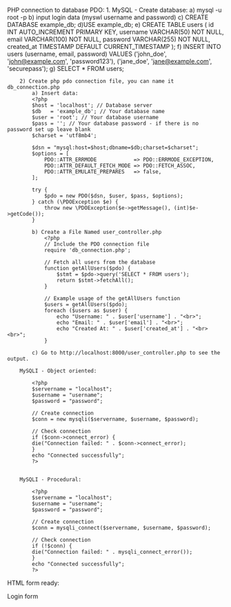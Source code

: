 PHP connection to database
    PDO:
        1. MySQL - Create database:
            a) mysql -u root -p
            b) input login data (myswl username and password)
            c) CREATE DATABASE example_db;
            d)USE example_db;
            e) CREATE TABLE users (
                id INT AUTO_INCREMENT PRIMARY KEY,
                username VARCHAR(50) NOT NULL,
                email VARCHAR(100) NOT NULL,
                password VARCHAR(255) NOT NULL,
                created_at TIMESTAMP DEFAULT CURRENT_TIMESTAMP
                );
            f) INSERT INTO users (username, email, password) 
                VALUES 
                ('john_doe', 'john@example.com', 'password123'),
                ('jane_doe', 'jane@example.com', 'securepass');
            g) SELECT * FROM users;

        2) Create php pdo connection file, you can name it db_connection.php
            a) Insert data:
            <?php
            $host = 'localhost'; // Database server
            $db   = 'example_db'; // Your database name
            $user = 'root'; // Your database username
            $pass = ''; // Your database password - if there is no password set up leave blank
            $charset = 'utf8mb4';

            $dsn = "mysql:host=$host;dbname=$db;charset=$charset";
            $options = [
                PDO::ATTR_ERRMODE            => PDO::ERRMODE_EXCEPTION,
                PDO::ATTR_DEFAULT_FETCH_MODE => PDO::FETCH_ASSOC,
                PDO::ATTR_EMULATE_PREPARES   => false,
            ];

            try {
                $pdo = new PDO($dsn, $user, $pass, $options);
            } catch (\PDOException $e) {
                throw new \PDOException($e->getMessage(), (int)$e->getCode());
            }

            b) Create a File Named user_controller.php
                <?php
                // Include the PDO connection file
                require 'db_connection.php';

                // Fetch all users from the database
                function getAllUsers($pdo) {
                    $stmt = $pdo->query('SELECT * FROM users');
                    return $stmt->fetchAll();
                }

                // Example usage of the getAllUsers function
                $users = getAllUsers($pdo);
                foreach ($users as $user) {
                    echo "Username: " . $user['username'] . "<br>";
                    echo "Email: " . $user['email'] . "<br>";
                    echo "Created At: " . $user['created_at'] . "<br><br>";
                }

            c) Go to http://localhost:8000/user_controller.php to see the output.

        MySQLI - Object oriented:

            <?php
            $servername = "localhost";
            $username = "username";
            $password = "password";

            // Create connection
            $conn = new mysqli($servername, $username, $password);

            // Check connection
            if ($conn->connect_error) {
            die("Connection failed: " . $conn->connect_error);
            }
            echo "Connected successfully";
            ?>


        MySQLI - Procedural:

            <?php
            $servername = "localhost";
            $username = "username";
            $password = "password";

            // Create connection
            $conn = mysqli_connect($servername, $username, $password);

            // Check connection
            if (!$conn) {
            die("Connection failed: " . mysqli_connect_error());
            }
            echo "Connected successfully";
            ?>

HTML form ready:

Login form